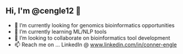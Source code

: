 ## Hi, I'm @cengle12 👋

- 🔭 I’m currently looking for genomics bioinformatics opportunities
- 🌱 I’m currently learning ML/NLP tools
- 👯 I’m looking to collaborate on bioinformatics tool development
- 📫 Reach me on ... LinkedIn @ www.linkedin.com/in/conner-engle


